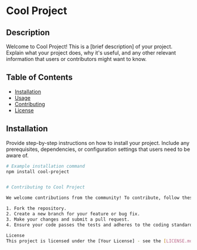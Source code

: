 # Cool Project

## Description

Welcome to Cool Project! This is a [brief description] of your project. Explain what your project does, why it's useful, and any other relevant information that users or contributors might want to know.

## Table of Contents

- [Installation](#installation)
- [Usage](#usage)
- [Contributing](#contributing)
- [License](#license)

## Installation

Provide step-by-step instructions on how to install your project. Include any prerequisites, dependencies, or configuration settings that users need to be aware of.

```bash
# Example installation command
npm install cool-project


# Contributing to Cool Project

We welcome contributions from the community! To contribute, follow these steps:

1. Fork the repository.
2. Create a new branch for your feature or bug fix.
3. Make your changes and submit a pull request.
4. Ensure your code passes the tests and adheres to the coding standards.

License
This project is licensed under the [Your License] - see the [LICENSE.md](LICENSE.md) file for details.

